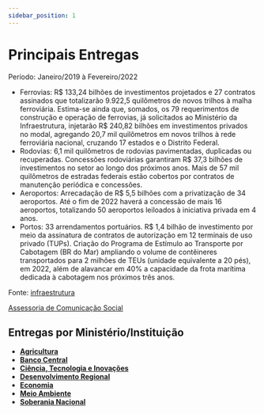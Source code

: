 ```yaml
---
sidebar_position: 1
---
```


# Principais Entregas

Período: Janeiro/2019 à Fevereiro/2022

  - Ferrovias: R$ 133,24 bilhões de investimentos projetados e 27 contratos assinados que totalizarão 9.922,5 quilômetros de novos trilhos à malha ferroviária. Estima-se ainda que, somados, os 79 requerimentos de construção e operação de ferrovias, já solicitados ao Ministério da Infraestrutura, injetarão R$ 240,82 bilhões em investimentos privados no modal, agregando 20,7 mil quilômetros em novos trilhos à rede ferroviária nacional, cruzando 17 estados e o Distrito Federal.
  - Rodovias: 6,1 mil quilômetros de rodovias pavimentadas, duplicadas ou recuperadas. Concessões rodoviárias garantiram R$ 37,3 bilhões de investimentos no setor ao longo dos próximos anos. Mais de 57 mil quilômetros de estradas federais estão cobertos por contratos de manutenção periódica e concessões.
  - Aeroportos: Arrecadação de R$ 5,5 bilhões com a privatização de 34 aeroportos. Até o fim de 2022 haverá a concessão de mais 16 aeroportos, totalizando 50 aeroportos leiloados à iniciativa privada em 4 anos.
  - Portos: 33 arrendamentos portuários. R$ 1,4 bilhão de investimento por meio da assinatura de contratos de autorização em 12 terminais de uso privado (TUPs). Criação do Programa de Estímulo ao Transporte por Cabotagem (BR do Mar) ampliando o volume de contêineres transportados para 2 milhões de TEUs (unidade equivalente a 20 pés), em 2022, além de alavancar em 40% a capacidade da frota marítima dedicada à cabotagem nos próximos três anos.

Fonte: [infraestrutura](https://www.gov.br/infraestrutura/pt-br)

[Assessoria de Comunicação Social](/docs/infraestrutura/links)

## Entregas por Ministério/Instituição

 - [**Agricultura**](/docs/agricultura)
 - [**Banco Central**](/docs/economia/banco-central)
 - [**Ciência, Tecnologia e Inovações**](/docs/ciencia-tecnologia/entregas)
 - [**Desenvolvimento Regional**](/docs/desenvolvimento-regional/)
 - [**Economia**](/docs/economia/fatos-recentes)
 - [**Meio Ambiente**](/docs/meioambiente/)
 - [**Soberania Nacional**](/blog/2022-03-02-soberania-nacional)

